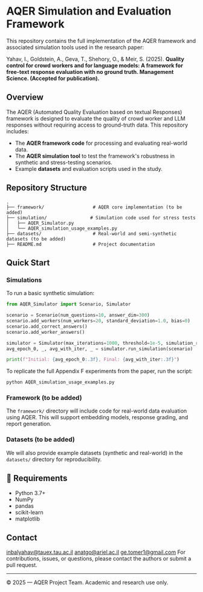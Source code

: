 
# AQER Simulation and Evaluation Framework

This repository contains the full implementation of the AQER framework and associated simulation tools used in the research paper:

Yahav, I., Goldstein, A., Geva, T., Shehory, O., & Meir, S. (2025). **Quality control for crowd workers and for language models: A framework for free-text response evaluation with no ground truth. Management Science. (Accepted for publication).**

## Overview

The AQER (Automated Quality Evaluation based on textual Responses) framework is designed to evaluate the quality of crowd worker and LLM responses without requiring access to ground-truth data. This repository includes:

- The **AQER framework code** for processing and evaluating real-world data.
- The **AQER simulation tool** to test the framework's robustness in synthetic and stress-testing scenarios.
- Example **datasets** and evaluation scripts used in the study.

## Repository Structure

```
.
├── framework/                  # AQER core implementation (to be added)
├── simulation/                # Simulation code used for stress tests
│   ├── AQER_Simulator.py
│   └── AQER_simulation_usage_examples.py
├── datasets/                   # Real-world and semi-synthetic datasets (to be added)
├── README.md                   # Project documentation
```


## Quick Start

### Simulations

To run a basic synthetic simulation:

```python
from AQER_Simulator import Scenario, Simulator

scenario = Scenario(num_questions=10, answer_dim=300)
scenario.add_workers(num_workers=20, standard_deviation=1.0, bias=0)
scenario.add_correct_answers()
scenario.add_worker_answers()

simulator = Simulator(max_iterations=1000, threshold=1e-5, simulation_repetitions=30)
avg_epoch_0, _, avg_with_iter, _ = simulator.run_simulation(scenario)

print(f"Initial: {avg_epoch_0:.3f}, Final: {avg_with_iter:.3f}")
```

To replicate the full Appendix F experiments from the paper, run the script:
```bash
python AQER_simulation_usage_examples.py
```

### Framework (to be added)

The `framework/` directory will include code for real-world data evaluation using AQER. This will support embedding models, response grading, and report generation.

### Datasets (to be added)

We will also provide example datasets (synthetic and real-world) in the `datasets/` directory for reproducibility.

## 🧪 Requirements

- Python 3.7+
- NumPy
- pandas
- scikit-learn 
- matplotlib


##  Contact
inbalyahav@tauex.tau.ac.il
anatgo@ariel.ac.il
ge.tomer1@gmail.com
For contributions, issues, or questions, please contact the authors or submit a pull request.

---
© 2025 — AQER Project Team. Academic and research use only.
